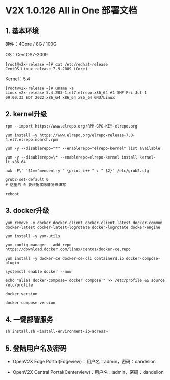 # V2X 1.0.126 All in One 部署文档

## 1. 基本环境

硬件：4Core / 8G / 100G

OS：CentOS7-2009

```console
[root@v2x-release ~]# cat /etc/redhat-release
CentOS Linux release 7.9.2009 (Core)
```

Kernel：5.4

```console
[root@v2x-release ~]# uname -a
Linux v2x-release 5.4.203-1.el7.elrepo.x86_64 #1 SMP Fri Jul 1 09:00:33 EDT 2022 x86_64 x86_64 x86_64 GNU/Linux
```

## 2. kernel升级

```shell
rpm --import https://www.elrepo.org/RPM-GPG-KEY-elrepo.org

yum install -y https://www.elrepo.org/elrepo-release-7.0-4.el7.elrepo.noarch.rpm

yum -y --disablerepo="*" --enablerepo="elrepo-kernel" list available

yum -y --disablerepo=\* --enablerepo=elrepo-kernel install kernel-lt.x86_64

awk -F\' '$1=="menuentry " {print i++ " : " $2}' /etc/grub2.cfg

grub2-set-default 0
# 这里的 0 要根据实际情况来填写

reboot
```

## 3. docker升级

```shell
yum remove -y docker docker-client docker-client-latest docker-common docker-latest docker-latest-logrotate docker-logrotate docker-engine

yum install -y yum-utils

yum-config-manager --add-repo https://download.docker.com/linux/centos/docker-ce.repo

yum install -y docker-ce docker-ce-cli containerd.io docker-compose-plugin

systemctl enable docker --now

echo "alias docker-compose='docker compose'" >> /etc/profile && source /etc/profile

docker version

docker-compose version
```

## 4. 一键部署服务

```shell
sh install.sh <install-environment-ip-adress>
```

## 5. 登陆用户名及密码

- OpenV2X Edge Portal(Edgeview)：用户名：admin，密码：dandelion

- OpenV2X Central Portal(Centerview)：用户名：admin，密码：dandelion
